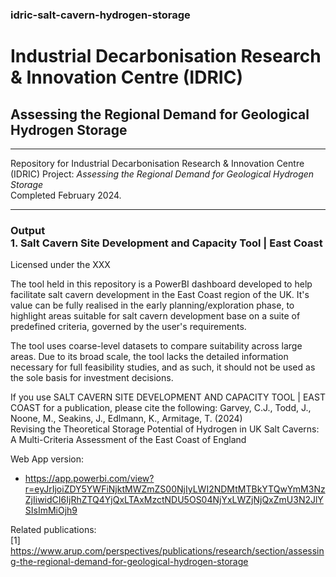 <h3> idric-salt-cavern-hydrogen-storage </h3>

<h1> Industrial Decarbonisation Research & Innovation Centre (IDRIC)
<h2> Assessing the Regional Demand for Geological Hydrogen Storage  </h2>

___
Repository for Industrial Decarbonisation Research & Innovation Centre (IDRIC) Project: *Assessing the Regional Demand for Geological Hydrogen Storage* 
<br>Completed February 2024.
___


<h3>Output <br>
1. Salt Cavern Site Development and Capacity Tool | East Coast  </h3>

Licensed under the XXX

The tool held in this repository is a PowerBI dashboard developed to help 
facilitate salt cavern development in the East Coast region of the UK.
It's value can be fully realised in the early planning/exploration phase, 
to highlight areas suitable for salt cavern development base on a suite 
of predefined criteria, governed by the user's requirements.

The tool uses coarse-level datasets to compare suitability across large 
areas. Due to its broad scale, the tool lacks the detailed information 
necessary for full feasibility studies, and as such, it should not be
used as the sole basis for investment decisions.

If you use SALT CAVERN SITE DEVELOPMENT AND CAPACITY TOOL | EAST COAST 
for a publication, please cite the following:
Garvey, C.J., Todd, J., Noone, M., Seakins, J., Edlmann, K., Armitage, T. 
(2024)  
Revising the Theoretical Storage Potential of Hydrogen in UK Salt Caverns: 
A Multi-Criteria Assessment of the East Coast of England

Web App version: 
* https://app.powerbi.com/view?r=eyJrIjoiZDY5YWFiNjktMWZmZS00NjIyLWI2NDMtMTBkYTQwYmM3NzZjIiwidCI6IjRhZTQ4YjQxLTAxMzctNDU5OS04NjYxLWZjNjQxZmU3N2JlYSIsImMiOjh9 

Related publications: <br> 
[1] https://www.arup.com/perspectives/publications/research/section/assessing-the-regional-demand-for-geological-hydrogen-storage
